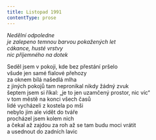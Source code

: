 ```yaml
---
title: Listopad 1991
contentType: prose
---
```


<section>

_Nedělní odpoledne  
je zalepeno temnou barvou pokažených let  
cákance, husté vrstvy  
nic příjemného na dotek_

Seděl jsem v pokoji, kde bez přestání pršelo  
všude jen samé fialové přehozy  
za oknem bílá našedlá mlha  
z jiných pokojů tam nepronikal nikdy žádný zvuk  
šeptem jsem si říkal: „je to jen uzamčený prostor, nic víc“  
v tom městě na konci všech časů  
lidé vycházeli z kostela po mši  
nebylo jim ale vidět do tváře  
procházel jsem kolem nich  
a čekal až zajdou za roh až se tam budu moci vrátit  
a usednout do zadních lavic

</section>
